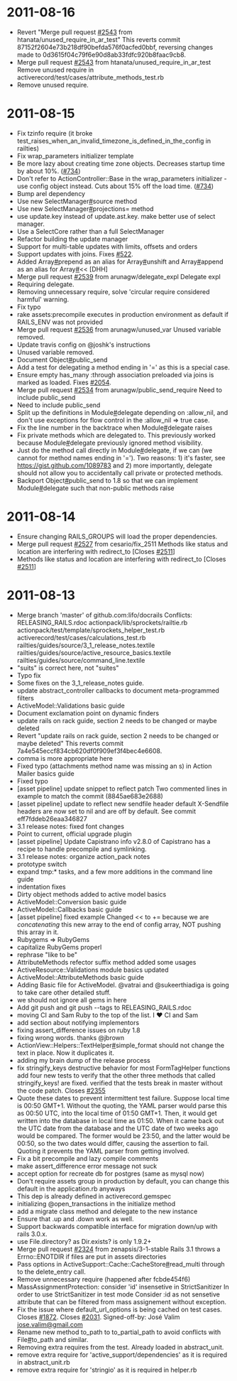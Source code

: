 2011-08-16
==========

  * Revert "Merge pull request [#2543](https://github.com/rails/rails/issues/2543) from htanata/unused_require_in_ar_test"
    This reverts commit 87152f2604e73b218df90befda576f0acfed0bbf, reversing
    changes made to 0d3615f04c79f6e90d8ab33fdfc920b8faac9cb8.
  * Merge pull request [#2543](https://github.com/rails/rails/issues/2543) from htanata/unused_require_in_ar_test
    Remove unused require in activerecord/test/cases/attribute_methods_test.rb
  * Remove unused require.

2011-08-15
==========

  * Fix tzinfo require (it broke test_raises_when_an_invalid_timezone_is_defined_in_the_config in railties)
  * Fix wrap_parameters initializer template
  * Be more lazy about creating time zone objects. Decreases startup time by about 10%. ([#734](https://github.com/rails/rails/issues/734))
  * Don't refer to ActionController::Base in the wrap_parameters initializer - use config object instead. Cuts about 15% off the load time. ([#734](https://github.com/rails/rails/issues/734))
  * Bump arel dependency
  * Use new SelectManager[#](https://github.com/rails/rails/issues/)source method
  * Use new SelectManager[#](https://github.com/rails/rails/issues/)projections= method
  * use update.key instead of update.ast.key. make better use of select manager.
  * Use a SelectCore rather than a full SelectManager
  * Refactor building the update manager
  * Support for multi-table updates with limits, offsets and orders
  * Support updates with joins. Fixes [#522](https://github.com/rails/rails/issues/522).
  * Added Array[#](https://github.com/rails/rails/issues/)prepend as an alias for Array[#](https://github.com/rails/rails/issues/)unshift and Array[#](https://github.com/rails/rails/issues/)append as
    an alias for Array[#](https://github.com/rails/rails/issues/)<< [DHH]
  * Merge pull request [#2539](https://github.com/rails/rails/issues/2539) from arunagw/delegate_expl
    Delegate expl
  * Requiring delegate.
  * Removing unnecessary require, solve 'circular require considered harmful' warning.
  * Fix typo
  * rake assets:precompile executes in production environment as default if RAILS_ENV was not provided
  * Merge pull request [#2536](https://github.com/rails/rails/issues/2536) from arunagw/unused_var
    Unused variable removed.
  * Update travis config on @joshk's instructions
  * Unused variable removed.
  * Document Object[#](https://github.com/rails/rails/issues/)public_send
  * Add a test for delegating a method ending in '=' as this is a special case.
  * Ensure empty has_many :through association preloaded via joins is marked as loaded. Fixes [#2054](https://github.com/rails/rails/issues/2054).
  * Merge pull request [#2534](https://github.com/rails/rails/issues/2534) from arunagw/public_send_require
    Need to include public_send
  * Need to include public_send
  * Split up the definitions in Module[#](https://github.com/rails/rails/issues/)delegate depending on :allow_nil, and don't use exceptions for flow control in the :allow_nil => true case.
  * Fix the line number in the backtrace when Module[#](https://github.com/rails/rails/issues/)delegate raises
  * Fix private methods which are delegated to. This previously worked because Module[#](https://github.com/rails/rails/issues/)delegate previously ignored method visibility.
  * Just do the method call directly in Module[#](https://github.com/rails/rails/issues/)delegate, if we can (we cannot for method names ending in '='). Two reasons: 1) it's faster, see
    https://gist.github.com/1089783 and 2) more importantly, delegate should not allow you to accidentally call private or protected methods.
  * Backport Object[#](https://github.com/rails/rails/issues/)public_send to 1.8 so that we can implement Module[#](https://github.com/rails/rails/issues/)delegate such that non-public methods raise

2011-08-14
==========

  * Ensure changing RAILS_GROUPS will load the proper dependencies.
  * Merge pull request [#2527](https://github.com/rails/rails/issues/2527) from cesario/fix_2511
    Methods like status and location are interfering with redirect_to [Closes [#2511](https://github.com/rails/rails/issues/2511)]
  * Methods like status and location are interfering with redirect_to [Closes [#2511](https://github.com/rails/rails/issues/2511)]

2011-08-13
==========

  * Merge branch 'master' of github.com:lifo/docrails
    Conflicts:
    RELEASING_RAILS.rdoc
    actionpack/lib/sprockets/railtie.rb
    actionpack/test/template/sprockets_helper_test.rb
    activerecord/test/cases/calculations_test.rb
    railties/guides/source/3_1_release_notes.textile
    railties/guides/source/active_resource_basics.textile
    railties/guides/source/command_line.textile
  * "suits" is correct here, not "suites"
  * Typo fix
  * Some fixes on the 3_1_release_notes guide.
  * update abstract_controller callbacks to document meta-programmed filters
  * ActiveModel::Validations basic guide
  * Document exclamation point on dynamic finders
  * update rails on rack guide, section 2 needs to be changed or maybe deleted
  * Revert "update rails on rack guide, section 2 needs to be changed or maybe deleted"
    This reverts commit 7a4e545eccf834cb620df0f909ef3f4bec4e6608.
  * comma is more appropriate here
  * Fixed typo (attachments method name was missing an s) in Action Mailer basics guide
  * Fixed typo
  * [asset pipeline] update snippet to reflect patch
    Two commented lines in example to match the
    commit (8845ae683e2688)
  * [asset pipeline] update to reflect new sendfile header default
    X-Sendfile headers are now set to nil and are off by default.
    See commit eff7fddeb26eaa346827
  * 3.1 release notes: fixed font changes
  * Point to current, official upgrade plugin
  * [asset pipeline] Update Capistrano info
    v2.8.0 of Capistrano has a recipe to handle precompile
    and symlinking.
  * 3.1 release notes: organize action_pack notes
  * prototype switch
  * expand tmp:* tasks, and a few more additions in the command line guide
  * indentation fixes
  * Dirty object methods added to active model basics
  * ActiveModel::Conversion basic guide
  * ActiveModel::Callbacks basic guide
  * [asset pipeline] fixed example
    Changed << to += because we are _concatenating_
    this new array to the end of config array, NOT
    pushing this array in it.
  * Rubygems => RubyGems
  * capitalize RubyGems properl
  * rephrase "like to be"
  * AttributeMethods refector suffix method added some usages
  * ActiveResource::Validations module basics updated
  * ActiveModel::AttributeMethods basic guide
  * Adding Basic file for ActiveModel. @vatrai and @sukeerthiadiga is going to take care other detailed stuff.
  * we should not ignore all gems in here
  * Add git push and git push --tags to RELEASING_RAILS.rdoc
  * moving CI and Sam Ruby to the top of the list.  I :heart: CI and Sam
  * add section about notifying implementors
  * fixing assert_difference issues on ruby 1.8
  * fixing wrong words.  thanks @jbrown
  * ActionView::Helpers::TextHelper[#](https://github.com/rails/rails/issues/)simple_format should not change the text in place. Now it duplicates it.
  * adding my brain dump of the release process
  * fix stringify_keys destructive behavior for most FormTagHelper functions
    add four new tests to verify that the other three methods that called stringify_keys! are fixed. verified that the tests break in master without the code patch. Closes
    [#2355](https://github.com/rails/rails/issues/2355)
  * Quote these dates to prevent intermittent test failure. Suppose local time is 00:50 GMT+1. Without the quoting, the YAML parser would parse this as 00:50 UTC, into the local time of 01:50 GMT+1.
    Then, it would get written into the database in local time as 01:50. When it came back out the UTC date from the database and the UTC date of two weeks ago would be compared. The former would be
    23:50, and the latter would be 00:50, so the two dates would differ, causing the assertion to fail. Quoting it prevents the YAML parser from getting involved.
  * Fix a bit precompile and lazy compile comments
  * make assert_difference error message not suck
  * accept option for recreate db for postgres (same as mysql now)
  * Don't require assets group in production by default, you can change this default in the application.rb anyways
  * This dep is already defined in activerecord.gemspec
  * initializing @open_transactions in the initialize method
  * add a migrate class method and delegate to the new instance
  * Ensure that .up and .down work as well.
  * Support backwards compatible interface for migration down/up with rails 3.0.x.
  * use File.directory? as Dir.exists? is only 1.9.2+
  * Merge pull request [#2324](https://github.com/rails/rails/issues/2324) from zenapsis/3-1-stable
    Rails 3.1 throws a Errno::ENOTDIR if files are put in assets directories
  * Pass options in ActiveSupport::Cache::CacheStore[#](https://github.com/rails/rails/issues/)read_multi through to the delete_entry call.
  * Remove unnecessary require (happened after fcbde454f6)
  * MassAssignmentProtection: consider 'id' insensetive in StrictSanitizer
    In order to use StrictSanitizer in test mode
    Consider :id as not sensetive attribute that can be filtered from
    mass assignement without exception.
  * Fix the issue where default_url_options is being cached on test cases. Closes [#1872](https://github.com/rails/rails/issues/1872). Closes [#2031](https://github.com/rails/rails/issues/2031).
    Signed-off-by: José Valim <jose.valim@gmail.com>
  * Rename new method to_path to to_partial_path to avoid conflicts with File[#](https://github.com/rails/rails/issues/)to_path and similar.
  * Removing extra requires from the test. Already loaded in abstract_unit.
  * remove extra require for 'active_support/dependencies' as it is required in abstract_unit.rb
  * remove extra require for 'stringio' as it is required in helper.rb
